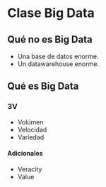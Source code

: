 # Clase Big Data

## Qué no es Big Data
* Una base de datos enorme.
* Un datawarehouse enorme.

## Qué es Big Data

### 3V
* Volúmen
* Velocidad
* Variedad

#### Adicionales
* Veracity
* Value


